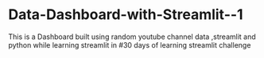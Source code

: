 # Data-Dashboard-with-Streamlit--1

This is a Dashboard built using random youtube channel data ,streamlit and python while learning streamlit in #30 days of learning streamlit challenge
